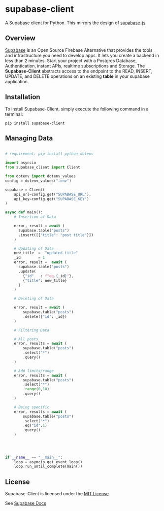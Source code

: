 # supabase-client
A Supabase client for Python. This mirrors the design of [supabase-js](https://github.com/supabase/supabase-js/blob/master/README.md)

## Overview
[Supabase](https://supabase.io/) is an Open Source Firebase Alternative that provides the tools and infrastructure you need to develop apps. It lets you
create a backend in less than 2 minutes. Start your project with a Postgres Database, Authentication, instant APIs, realtime subscriptions and Storage. The **Supabase-Client** abstracts access to the endpoint to the READ, INSERT, UPDATE, and DELETE operations on an existing **table** in your supabase application.

## Installation
To install Supabase-Client, simply execute the following command in a terminal:
```
pip install supabase-client
```

## Managing Data

```python

# requirement: pip install python-dotenv

import asyncio
from supabase_client import Client

from dotenv import dotenv_values
config = dotenv_values(".env")

supabase = Client(
    api_url=config.get("SUPABASE_URL"),
    api_key=config.get("SUPABASE_KEY")
)

async def main():
    # Insertion of Data

    error, result = await (
      supabase.table("posts")
      .insert([{"title": "post title"}])
    )

    # Updating of Data
    new_title  =  "updated title"
    _id        = 1
    error, result =  await (
      supabase.table("posts")
      .update(
        {"id"   : f"eq.{_id}"},
        {"title": new_title}
      )
    )

    # Deleting of Data

    error, result = await (
        supabase.table("posts")
        .delete({"id": _id})
    )

    # Filtering Data

    # All posts
    error, results = await (
        supabase.table("posts")
        .select("*")
        .query()
    )

    # Add limits/range
    error, results = await (
        supabase.table("posts")
        .select("*")
        .range(0,10)
        .query()
    )

    # Being specific
    error, results = await (
        supabase.table("posts")
        .select("*")
        .eq("id",1)
        .query()
    )
  
  
     

if __name__ == "__main__":
    loop = asyncio.get_event_loop()
    loop.run_until_complete(main())
```

## License
Supabase-Client is licensed under the [MIT License](https://mit-license.org/)

See [Supabase Docs](https://supabase.io/docs/guides/api)
